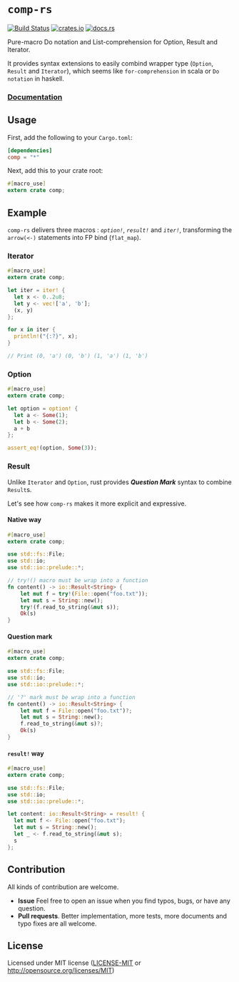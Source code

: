 # `comp-rs`

[![Build Status](https://travis-ci.org/goandylok/comp-rs.svg?branch=master)](https://travis-ci.org/goandylok/comp-rs)
[![crates.io](https://img.shields.io/crates/v/comp.svg)](https://crates.io/crates/comp)
[![docs.rs](https://docs.rs/comp/badge.svg)](https://docs.rs/comp)

Pure-macro Do notation and List-comprehension for Option, Result and Iterator.

It provides syntax extensions to easily combind wrapper type (`Option`, `Result` and `Iterator`), which seems like
`for-comprehension` in scala or `Do notation` in haskell.

### [**Documentation**](https://docs.rs/comp/)

## Usage

First, add the following to your `Cargo.toml`:

```toml
[dependencies]
comp = "*"
```

Next, add this to your crate root:

```rust
#[macro_use]
extern crate comp;
```

## Example

`comp-rs` delivers three macros : *`option!`*, *`result!`* and *`iter!`*,
transforming the `arrow(<-)` statements into FP bind (`flat_map`).

### Iterator

```rust
#[macro_use]
extern crate comp;

let iter = iter! {
  let x <- 0..2u8;
  let y <- vec!['a', 'b'];
  (x, y)
};

for x in iter {
  println!("{:?}", x);
}

// Print (0, 'a') (0, 'b') (1, 'a') (1, 'b')
```

### Option
```rust
#[macro_use]
extern crate comp;

let option = option! {
  let a <- Some(1);
  let b <- Some(2);
  a + b
};

assert_eq!(option, Some(3));
```

### Result

Unlike `Iterator` and `Option`, rust provides __*Question Mark*__ syntax to combine `Result`s.

Let's see how `comp-rs` makes it more explicit and expressive.

#### Native way

```rust
#[macro_use]
extern crate comp;

use std::fs::File;
use std::io;
use std::io::prelude::*;

// try!() macro must be wrap into a function
fn content() -> io::Result<String> {
    let mut f = try!(File::open("foo.txt"));
    let mut s = String::new();
    try!(f.read_to_string(&mut s));
    Ok(s)
}
```

#### Question mark

```rust
#[macro_use]
extern crate comp;

use std::fs::File;
use std::io;
use std::io::prelude::*;

// '?' mark must be wrap into a function
fn content() -> io::Result<String> {
    let mut f = File::open("foo.txt")?;
    let mut s = String::new();
    f.read_to_string(&mut s)?;
    Ok(s)
}
```

#### `result!` way

```rust
#[macro_use]
extern crate comp;

use std::fs::File;
use std::io;
use std::io::prelude::*;

let content: io::Result<String> = result! {
  let mut f <- File::open("foo.txt");
  let mut s = String::new();
  let _ <- f.read_to_string(&mut s);
  s
};
```

## Contribution

All kinds of contribution are welcome.

- **Issue** Feel free to open an issue when you find typos, bugs, or have any question.
- **Pull requests**. Better implementation, more tests, more documents and typo fixes are all welcome.

## License

Licensed under MIT license ([LICENSE-MIT](LICENSE-MIT) or http://opensource.org/licenses/MIT)
